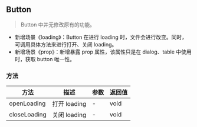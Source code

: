 ## Button

> Button 中并无修改原有的功能。

+ 新增场景《loading》：Button 在进行 loading 时，文件会进行改变。同时，可调用具体方法来进行打开、关闭 loading。
+ 新增场景《prop》：新增暴露 prop 属性，该属性只是在 dialog、table 中使用时，获取 button 唯一性。

### 方法

方法 | 描述 | 参数 | 返回值
---|--- | --- | ---
openLoading | 打开 loading | - | void
closeLoading | 关闭 loading | - | void